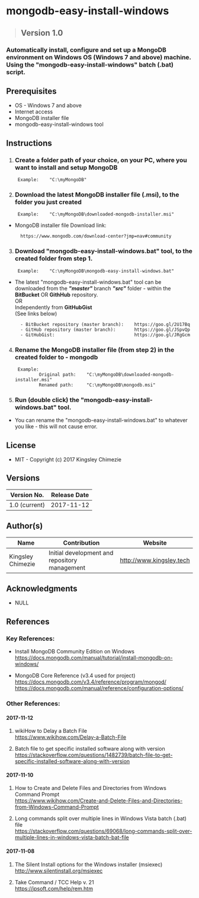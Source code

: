 # mongodb-easy-install-windows #

> ## Version 1.0 ##

### Automatically install, configure and set up a MongoDB environment on Windows OS (Windows 7 and above) machine. Using the "mongodb-easy-install-windows" batch (.bat) script. ##



## __Prerequisites__ ##
* OS - Windows 7 and above
* Internet access
* MongoDB installer file
* mongodb-easy-install-windows tool



## __Instructions__ ##
1. ### Create a folder path of your choice, on your PC, where you want to install and setup MongoDB ###

        Example:    "C:\myMongoDB"


2. ### Download the latest MongoDB installer file (.msi), to the folder you just created ###

        Example:    "C:\myMongoDB\downloaded-mongodb-installer.msi"
    
* MongoDB installer file Download link: 
            
        https://www.mongodb.com/download-center?jmp=nav#community   


3. ### Download "mongodb-easy-install-windows.bat" tool, to the created folder from step 1.   

        Example:    "C:\myMongoDB\mongodb-easy-install-windows.bat"

* The latest "mongodb-easy-install-windows.bat" tool can be downloaded from the ___"master"___ branch ___"src"___ folder - within the __BitBucket__ OR __GithHub__ repository.   
OR   
Independently from __GitHubGist__  
(See links below) 
    
        - BitBucket repository (master branch):    https://goo.gl/2U17Bq  
        - GitHub repository (master branch):       https://goo.gl/JSpvQp  
        - GitHubGist:                              https://goo.gl/JRgGcm


4. ### Rename the MongoDB installer file (from step 2) in the created folder to - __mongodb__ ###

        Example:
                Original path:    "C:\myMongoDB\downloaded-mongodb-installer.msi"
                Renamed path:     "C:\myMongoDB\mongodb.msi"


5. ### Run (double click) the "mongodb-easy-install-windows.bat" tool.
* You can rename the "mongodb-easy-install-windows.bat" to whatever you like - this will not cause error.



## __License__ ##
* MIT - Copyright (c) 2017 Kingsley Chimezie



## __Versions__ ##
| Version No.   	| Release Date 	|
|---------------	|--------------	|
| 1.0 (current) 	| 2017-11-12   	|



## __Author(s)__ ##
| Name              	| Contribution                                   	| Website                  	|
|-------------------	|------------------------------------------------	|--------------------------	|
| Kingsley Chimezie 	| Initial development and repository management  	| http://www.kingsley.tech 	|



## __Acknowledgments__ ##
* NULL



## __References__ ##

### Key References: ###
* Install MongoDB Community Edition on Windows   
https://docs.mongodb.com/manual/tutorial/install-mongodb-on-windows/

* MongoDB Core Reference (v3.4 used for project)  
https://docs.mongodb.com/v3.4/reference/program/mongod/
https://docs.mongodb.com/manual/reference/configuration-options/


### Other References: ###

#### 2017-11-12 ####
1. wikiHow to Delay a Batch File   
https://www.wikihow.com/Delay-a-Batch-File

1. Batch file to get specific installed software along with version  
https://stackoverflow.com/questions/1482739/batch-file-to-get-specific-installed-software-along-with-version

#### 2017-11-10 ####
1. How to Create and Delete Files and Directories from Windows Command Prompt   
https://www.wikihow.com/Create-and-Delete-Files-and-Directories-from-Windows-Command-Prompt

1. Long commands split over multiple lines in Windows Vista batch (.bat) file  
https://stackoverflow.com/questions/69068/long-commands-split-over-multiple-lines-in-windows-vista-batch-bat-file

#### 2017-11-08 ####
1. The Silent Install options for the Windows installer (msiexec)   
http://www.silentinstall.org/msiexec

1. Take Command / TCC Help v. 21   
https://jpsoft.com/help/rem.htm